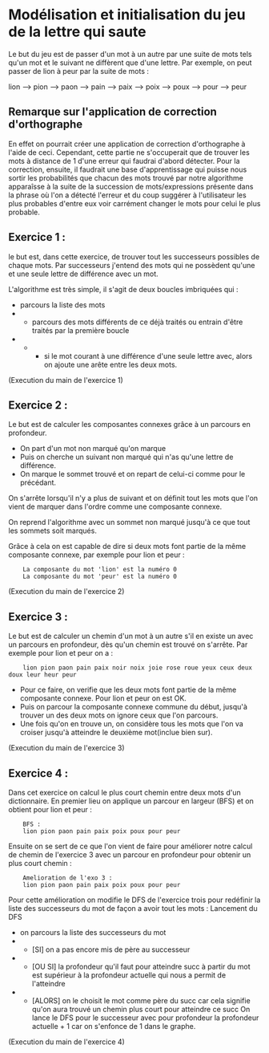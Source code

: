 # Modélisation et initialisation du jeu de la lettre qui saute
Le but du jeu est de passer d'un mot à un autre par une suite de mots tels qu'un mot et le suivant ne diffèrent que d'une lettre. 
Par exemple, on peut passer de lion à peur par la suite de mots :

lion --> pion --> paon --> pain --> paix --> poix --> poux --> pour --> peur


## Remarque sur l'application de correction d'orthographe

En effet on pourrait créer une application de correction d'orthographe à l'aide de ceci. Cependant, cette partie ne s'occuperait que de trouver les mots à distance de 1 d'une erreur qui faudrai d'abord détecter. Pour la correction, ensuite, il faudrait une base d'apprentissage qui puisse nous sortir les probabilités que chacun des mots trouvé par notre algorithme apparaîsse à la suite de la succession de mots/expressions présente dans la phrase où l'on a détecté l'erreur et du coup suggérer à l'utilisateur les plus probables d'entre eux voir carrément changer le mots pour celui le plus probable.


## Exercice 1 :
le but est, dans cette exercice, de trouver tout les successeurs possibles de chaque mots. Par successeurs j'entend des mots qui ne possèdent qu'une et une seule lettre de différence avec un mot.

L'algorithme est très simple, il s'agit de deux boucles imbriquées qui :

* parcours la liste des mots
* * parcours des mots différents de ce déjà traités ou entrain d'être traités par la première boucle
* * * si le mot courant à une différence d'une seule lettre avec, alors on ajoute une arête entre les deux mots.

(Execution du main de l'exercice 1)


## Exercice 2 : 
Le but est de calculer les composantes connexes grâce à un parcours en profondeur.
* On part d'un mot non marqué qu'on marque
* Puis on cherche un suivant non marqué qui n'as qu'une lettre de différence. 
* On marque le sommet trouvé et on repart de celui-ci comme pour le précédant.

On s'arrête lorsqu'il n'y a plus de suivant et on définit tout les mots que l'on vient de marquer dans l'ordre comme une composante connexe.

On reprend l'algorithme avec un sommet non marqué jusqu'à ce que tout les sommets soit marqués.

Grâce à cela on est capable de dire si deux mots font partie de la même composante connexe, par exemple pour lion et peur : 

        La composante du mot 'lion' est la numéro 0
        La composante du mot 'peur' est la numéro 0

(Execution du main de l'exercice 2)



## Exercice 3 : 
Le but est de calculer un chemin d'un mot à un autre s'il en existe un avec un parcours en profondeur, dès qu'un chemin est trouvé on s'arrête.
Par exemple pour lion et peur on a :

        lion pion paon pain paix noir noix joie rose roue yeux ceux deux doux leur heur peur 

* Pour ce faire, on verifie que les deux mots font partie de la même composante connexe. Pour lion et peur on est OK.
* Puis on parcour la composante connexe commune du début, jusqu'à trouver un des deux mots on ignore ceux que l'on parcours. 
* Une fois qu'on en trouve un, on considère tous les mots que l'on va croiser jusqu'à atteindre le deuxième mot(inclue bien sur).

(Execution du main de l'exercice 3)

## Exercice 4 :
Dans cet exercice on calcul le plus court chemin entre deux mots d'un dictionnaire.
En premier lieu on applique un parcour en largeur (BFS) et on obtient pour lion et peur :

        BFS : 
        lion pion paon pain paix poix poux pour peur

Ensuite on se sert de ce que l'on vient de faire pour améliorer notre calcul de chemin de l'exercice 3 avec un parcour en profondeur pour obtenir un plus court chemin :

        Amelioration de l'exo 3 :
        lion pion paon pain paix poix poux pour peur

Pour cette amélioration on modifie le DFS de l'exercice trois pour redéfinir la liste des successeurs du mot de façon a avoir tout les mots :
Lancement du DFS
* on parcours la liste des successeurs du mot
* * [SI] on a pas encore mis de père au successeur 
* * [OU SI] la profondeur qu'il faut pour atteindre succ à partir du mot est supérieur à la profondeur actuelle qui nous a permit de l'atteindre 
* * [ALORS] on le choisit le mot comme père du succ car cela signifie qu'on aura trouvé un chemin plus court pour atteindre ce succ
  On lance le DFS pour le successeur avec pour profondeur la profondeur actuelle + 1 car on s'enfonce de 1 dans le graphe.

(Execution du main de l'exercice 4)
